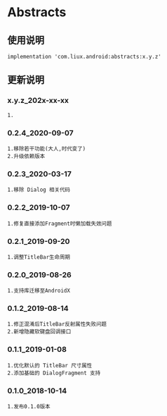 Abstracts
===

使用说明
---
```
implementation 'com.liux.android:abstracts:x.y.z'
```

更新说明
---
### x.y.z_202x-xx-xx
    1.

### 0.2.4_2020-09-07
    1.移除若干功能(大人,时代变了)
    2.升级依赖版本

### 0.2.3_2020-03-17
    1.移除 Dialog 相关代码

### 0.2.2_2019-10-07
    1.修复直接添加Fragment时懒加载失效问题

### 0.2.1_2019-09-20
    1.调整TitleBar生命周期

### 0.2.0_2019-08-26
    1.支持库迁移至AndroidX

### 0.1.2_2019-08-14
    1.修正混淆后TitleBar反射属性失败问题
    2.新增隐藏软键盘回调接口

### 0.1.1_2019-01-08
    1.优化默认的 TitleBar 尺寸属性
    2.添加基础的 DialogFragment 支持

### 0.1.0_2018-10-14
    1.发布0.1.0版本